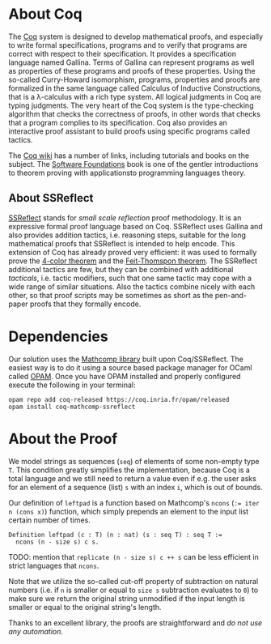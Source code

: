 # About Coq

The [Coq](https://coq.inria.fr) system is designed to develop mathematical proofs,
and especially to write formal specifications, programs and to verify that programs
are correct with respect to their specification. It provides a specification language
named Gallina. Terms of Gallina can represent programs as well as properties of these
programs and proofs of these properties. Using the so-called Curry-Howard isomorphism,
programs, properties and proofs are formalized in the same language called Calculus of Inductive Constructions,
that is a λ-calculus with a rich type system. All logical judgments in Coq are typing judgments.
The very heart of the Coq system is the type-checking algorithm that checks the correctness of proofs,
in other words that checks that a program complies to its specification.
Coq also provides an interactive proof assistant to build proofs using specific programs called tactics.

The [Coq wiki](https://github.com/coq/coq/wiki) has a number of links, including tutorials and books on the subject.
The [Software Foundations](https://softwarefoundations.cis.upenn.edu) book is one of the gentler introductions to theorem proving with applicationsto programming languages theory.

## About SSReflect

[SSReflect](https://hal.inria.fr/inria-00258384v17) stands for *small scale reflection* proof methodology.
It is an expressive formal proof language based on Coq.
SSReflect uses Gallina and also provides addition tactics, i.e. reasoning steps,
suitable for the long mathematical proofs that SSReflect is intended to help encode.
This extension of Coq has already proved very efficient:
it was used to formally prove the [4-color theorem](https://en.wikipedia.org/wiki/Four_color_theorem)
and the [Feit-Thomspon theorem](https://en.wikipedia.org/wiki/Feit–Thompson_theorem).
The SSReflect additional tactics are few, but they can be combined with additional *tacticals*,
i.e. tactic modifiers, such that one same tactic may cope with a wide range of similar situations.
Also the tactics combine nicely with each other, so that proof scripts may be sometimes as short as the pen-and-paper proofs
that they formally encode.

# Dependencies

Our solution uses the [Mathcomp library](https://github.com/math-comp/math-comp) built upon Coq/SSReflect.
The easiest way is to do it using a source based package manager for OCaml called [OPAM](https://opam.ocaml.org).
Once you have OPAM installed and properly configured execute the following in your terminal:

```shell
opam repo add coq-released https://coq.inria.fr/opam/released
opam install coq-mathcomp-ssreflect
```

# About the Proof

We model strings as sequences (`seq`) of elements of some non-empty type `T`.
This condition greatly simplifies the implementation, because Coq is a total language and
we still need to return a value even if e.g. the user asks for an element of a sequence (list) `s` with an index `i`,
which is out of bounds.

Our definition of `leftpad` is a function based on Mathcomp's `ncons` (`:= iter n (cons x)`) function,
which simply prepends an element to the input list certain number of times.

```coq
Definition leftpad (c : T) (n : nat) (s : seq T) : seq T :=
  ncons (n - size s) c s.
```

TODO: mention that `replicate (n - size s) c ++ s` can be less efficient in strict languages that `ncons`.

Note that we utilize the so-called cut-off property of subtraction on natural numbers
(i.e. if `n` is smaller or equal to `size s` subtraction evaluates to `0`)
to make sure we return the original string unmodified if the input length is smaller or equal to the original string's length.

Thanks to an excellent library, the proofs are straightforward and *do not use any automation*.
